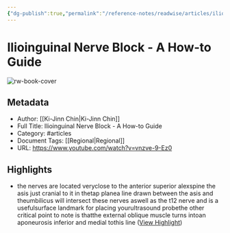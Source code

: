 ```yaml
---
{"dg-publish":true,"permalink":"/reference-notes/readwise/articles/ilioinguinal-nerve-block-a-how-to-guide/"}
---
```


# Ilioinguinal Nerve Block - A How-to Guide

![rw-book-cover](https://i.ytimg.com/vi/vnzve-9-Ez0/maxresdefault.jpg)

## Metadata
- Author: [[Ki-Jinn Chin\|Ki-Jinn Chin]]
- Full Title: Ilioinguinal Nerve Block - A How-to Guide
- Category: #articles
- Document Tags: [[Regional\|Regional]] 
- URL: https://www.youtube.com/watch?v=vnzve-9-Ez0

## Highlights
- the nerves are located veryclose to the anterior superior alexspine the asis just cranial to it in thetap planea line drawn between the asis and theumbilicus will intersect these nerves aswell as the t12 nerve and is a usefulsurface landmark for placing yourultrasound probethe other critical point to note is thatthe external oblique muscle turns intoan aponeurosis inferior and medial tothis line ([View Highlight](https://read.readwise.io/read/01h6p94m8vvc638gscy20bgypm))
